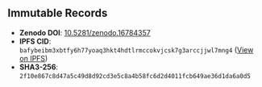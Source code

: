 ## Immutable Records  
- **Zenodo DOI**: [10.5281/zenodo.16784357](https://doi.org/10.5281/zenodo.16784357)  
- **IPFS CID**: `bafybeibm3xbtfy6h77yoaq3hkt4hdtlrmccokvjcsk7g3arccjjwl7mng4` ([View on IPFS](https://ipfs.io/ipfs/bafybeibm3xbtfy6h77yoaq3hkt4hdtlrmccokvjcsk7g3arccjjwl7mng4))  
- **SHA3-256**: `2f10e867c8d47a5c49d8d92cd3e5c8a4b58fc6d2d4011fcb649ae36d1da6a0d5`
